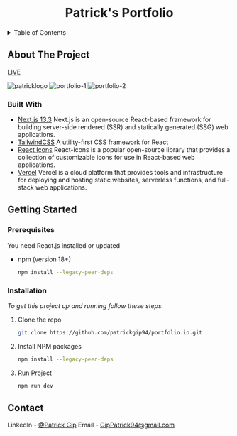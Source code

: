 
<!-- PROJECT LOGO -->
<br />
<div align="center">

  <h1 align="center">Patrick's Portfolio</h1>
</div>



<!-- TABLE OF CONTENTS -->
<details>
  <summary>Table of Contents</summary>
  <ol>
    <li>
      <a href="#about-the-project">About The Project</a>
      <ul>
        <li><a href="#built-with">Built With</a></li>
      </ul>
    </li>
    <li>
      <a href="#getting-started">Getting Started</a>
      <ul>
        <li><a href="#prerequisites">Prerequisites</a></li>
        <li><a href="#installation">Installation</a></li>
      </ul>
    </li>
    <li><a href="#contact">Contact</a></li>
  </ol>
</details>



<!-- ABOUT THE PROJECT -->
## About The Project

[LIVE](https://gippatrick94.vercel.app/)

![patricklogo](https://user-images.githubusercontent.com/102221024/235518175-286f5009-f6a1-4533-9754-c74441f465fa.png)
![portfolio-1](https://user-images.githubusercontent.com/102221024/235518127-a570812c-57b9-4735-b1ac-d951be96351f.png)
![portfolio-2](https://user-images.githubusercontent.com/102221024/235518309-b6df7446-0f3f-401f-9e2b-97f7e0936763.png)


### Built With

* [Next.js 13.3](https://nextjs.org/docs) Next.js is an open-source React-based framework for building server-side rendered (SSR) and statically generated (SSG) web applications.
* [TailwindCSS](https://v2.tailwindcss.com/docs) A utility-first CSS framework for React
* [React Icons](https://react-icons.github.io/react-icons/) React-icons is a popular open-source library that provides a collection of customizable icons for use in React-based web applications.
* [Vercel](https://vercel.com/docs) Vercel is a cloud platform that provides tools and infrastructure for deploying and hosting static websites, serverless functions, and full-stack web applications.




<!-- GETTING STARTED -->
## Getting Started

### Prerequisites

You need React.js installed or updated

* npm (version 18+)
  ```sh
  npm install --legacy-peer-deps
  ```

### Installation

_To get this project up and running follow these steps._

1. Clone the repo
   ```sh
   git clone https://github.com/patrickgip94/portfolio.io.git
   ```

2. Install NPM packages
   ```sh
   npm install --legacy-peer-deps
   ```

3. Run Project
   ```sh
   npm run dev
   ```


<!-- CONTACT -->
## Contact

Linkedln - [@Patrick Gip](https://www.linkedin.com/in/patrickgip94/)
Email - GipPatrick94@gmail.com



